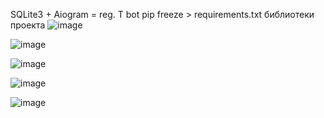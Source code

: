 SQLite3 + Aiogram = reg. T bot
pip freeze > requirements.txt библиотеки проекта
![image](https://github.com/MikaTarro/TARO_Mbot/assets/128911051/b712d04e-1b13-43fb-bf3d-fac7861ab972)

![image](https://github.com/MikaTarro/TARO_Mbot/assets/128911051/40727476-b7ca-45e8-8477-d0e7b9a11ad4)

![image](https://github.com/MikaTarro/TARO_Mbot/assets/128911051/54a06c7e-62f3-4585-b20e-df60358a020f)

![image](https://github.com/MikaTarro/TARO_Mbot/assets/128911051/cb58295e-ffbf-4494-90af-11558242cd99)

![image](https://github.com/MikaTarro/TARO_Mbot/assets/128911051/cee0e99f-54ed-4cb1-9239-ad3ada19086c)





